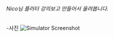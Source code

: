 ###### Nico님 플러터 강의보고 만들어서 올려봅니다.
-사진
![Simulator Screenshot](https://github.com/skynalsis/study-dart-wallet-ui/assets/53819706/ee5cdce4-55f5-453d-9d01-94d4e2622d48)
